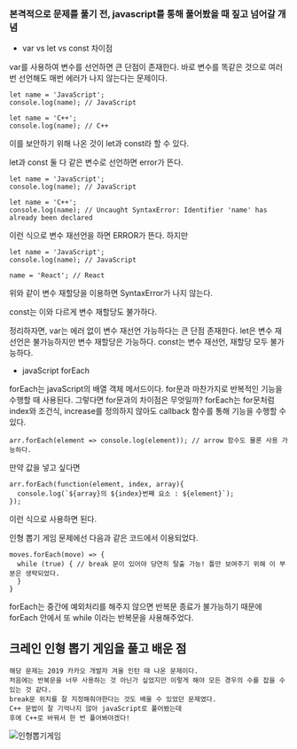 ### 본격적으로 문제를 풀기 전, javascript를 통해 풀어봤을 때 짚고 넘어갈 개념
- var vs let vs const 차이점

var를 사용하여 변수를 선언하면 큰 단점이 존재한다.
바로 변수를 똑같은 것으로 여러번 선언해도 매번 에러가 나지 않는다는 문제이다.
```
let name = 'JavaScript';
console.log(name); // JavaScript

let name = 'C++';
console.log(name); // C++
```
이를 보안하기 위해 나온 것이 let과 const라 할 수 있다.

let과 const 둘 다 같은 변수로 선언하면 error가 뜬다.
```
let name = 'JavaScript';
console.log(name); // JavaScript

let name = 'C++';
console.log(name); // Uncaught SyntaxError: Identifier 'name' has already been declared
```
이런 식으로 변수 재선언을 하면 ERROR가 뜬다. 하지만
```
let name = 'JavaScript';
console.log(name); // JavaScript

name = 'React'; // React
```
위와 같이 변수 재할당을 이용하면 SyntaxError가 나지 않는다.

const는 이와 다르게 변수 재할당도 불가하다.

정리하자면, 
var는 에러 없이 변수 재선언 가능하다는 큰 단점 존재한다.
let은 변수 재선언은 불가능하지만 변수 재할당은 가능하다.
const는 변수 재선언, 재할당 모두 불가능하다.


- javaScript forEach

forEach는 javaScript의 배열 객체 메서드이다.
for문과 마찬가지로 반복적인 기능을 수행할 때 사용된다.
그렇다면 for문과의 차이점은 무엇일까?
forEach는 for문처럼 index와 조건식, increase를 정의하지 않아도 callback 함수를 통해 기능을 수행할 수 있다.
```
arr.forEach(element => console.log(element)); // arrow 함수도 물론 사용 가능하다.
```
만약 값을 넣고 싶다면
```
arr.forEach(function(element, index, array){
  console.log(`${array}의 ${index}번째 요소 : ${element}`);
});
```
이런 식으로 사용하면 된다.

인형 뽑기 게임 문제에선 다음과 같은 코드에서 이용되었다.
```
moves.forEach(move) => {
  while (true) { // break 문이 있어야 당연히 탈출 가능! 틀만 보여주기 위해 이 부분은 생략되었다.
  }
}
```
forEach는 중간에 예외처리를 해주지 않으면 반복문 종료가 불가능하기 때문에 forEach 안에서 또 while 이라는 반복문을 사용해주었다.


## 크레인 인형 뽑기 게임을 풀고 배운 점
```
해당 문제는 2019 카카오 개발자 겨울 인턴 때 나온 문제이다.
처음에는 반복문을 너무 사용하는 것 아닌가 싶었지만 이렇게 해야 모든 경우의 수를 잡을 수 있는 것 같다.
break문 위치를 잘 지정해줘야한다는 것도 배울 수 있었던 문제였다.
C++ 문법이 잘 기억나지 않아 javaScript로 풀어봤는데
후에 C++로 바꿔서 한 번 풀어봐야겠다!
```

![인형뽑기게임](https://user-images.githubusercontent.com/68318945/104888441-19fc1880-59b0-11eb-8c39-1ebf226748e4.png)